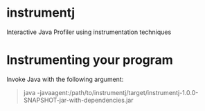 instrumentj
===========

Interactive Java Profiler using instrumentation techniques

Instrumenting your program
===========

Invoke Java with the following argument:

> java -javaagent:/path/to/instrumentj/target/instrumentj-1.0.0-SNAPSHOT-jar-with-dependencies.jar

